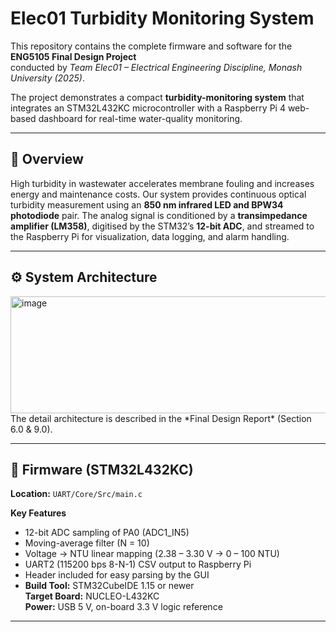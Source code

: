# Elec01 Turbidity Monitoring System

This repository contains the complete firmware and software for the **ENG5105 Final Design Project**  
conducted by *Team Elec01 – Electrical Engineering Discipline, Monash University (2025)*.

The project demonstrates a compact **turbidity-monitoring system** that integrates an STM32L432KC
microcontroller with a Raspberry Pi 4 web-based dashboard for real-time water-quality monitoring.

---

## 🌊 Overview

High turbidity in wastewater accelerates membrane fouling and increases energy and maintenance costs.
Our system provides continuous optical turbidity measurement using an **850 nm infrared LED and BPW34
photodiode** pair. The analog signal is conditioned by a **transimpedance amplifier (LM358)**, digitised by
the STM32’s **12-bit ADC**, and streamed to the Raspberry Pi for visualization, data logging, and alarm handling.

---

## ⚙️ System Architecture
<img width="637" height="187" alt="image" src="https://github.com/user-attachments/assets/3647ffd6-c0df-420d-af3f-710787d20d50" />
The detail architecture is described in the *Final Design Report* (Section 6.0 & 9.0).

---

## 🧠 Firmware (STM32L432KC)

**Location:** `UART/Core/Src/main.c`

**Key Features**
- 12-bit ADC sampling of PA0 (ADC1_IN5)
- Moving-average filter (N = 10)
- Voltage → NTU linear mapping (2.38 – 3.30 V → 0 – 100 NTU)
- UART2 (115200 bps 8-N-1) CSV output to Raspberry Pi
- Header included for easy parsing by the GUI
- **Build Tool:** STM32CubeIDE 1.15 or newer  
**Target Board:** NUCLEO-L432KC  
**Power:** USB 5 V, on-board 3.3 V logic reference

---
